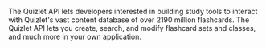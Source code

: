 The Quizlet API lets developers interested in building study tools to interact with Quizlet's vast content database of over 2190 million flashcards. The Quizlet API lets you create, search, and modify flashcard sets and classes, and much more in your own application.